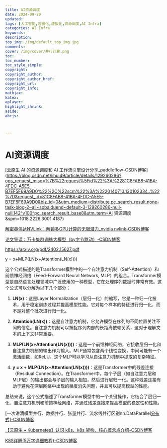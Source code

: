 ```yaml
---
title: AI资源调度
date: 2024-09-20
updated:
tags: [人工智能,容器化,虚拟化,资源调度,AI Infra]
categories: AI Infra
keywords:
description:
top_img: /img/default_top_img.jpg
comments:
cover: /img/cover/并行计算.png
toc:
toc_number:
toc_style_simple:
copyright:
copyright_author:
copyright_author_href:
copyright_url:
copyright_info:
mathjax:
katex:
aplayer:
highlight_shrink:
aside:
abcjs:



---
```




# AI资源调度

[云原生 AI 的资源调度和 AI 工作流引擎设计分享_paddleflow-CSDN博客](https://blog.csdn.net/lihui49/article/details/129260286?ops_request_misc=%7B%22request%5Fid%22%3A%2281C8FAB8-41BA-4FDC-A5E5-B7EF5F69A9D0%22%2C%22scm%22%3A%2220140713.130102334..%22%7D&request_id=81C8FAB8-41BA-4FDC-A5E5-B7EF5F69A9D0&biz_id=0&utm_medium=distribute.pc_search_result.none-task-blog-2~all~sobaiduend~default-3-129260286-null-null.142^v100^pc_search_result_base8&utm_term=AI 资源调度&spm=1018.2226.3001.4187)

[解密英伟达NVLink：解锁多GPU计算的无限潜力_nvidia nvlink-CSDN博客](https://blog.csdn.net/njbaige/article/details/137931128?ops_request_misc=%7B%22request%5Fid%22%3A%221C80D102-64F6-4575-BCDD-C84C6BFDB679%22%2C%22scm%22%3A%2220140713.130102334..%22%7D&request_id=1C80D102-64F6-4575-BCDD-C84C6BFDB679&biz_id=0&utm_medium=distribute.pc_search_result.none-task-blog-2~all~top_click~default-2-137931128-null-null.142^v100^pc_search_result_base8&utm_term=NVLINK&spm=1018.2226.3001.4187)

[论文导读：万卡集群训练大模型（by字节跳动）-CSDN博客](https://blog.csdn.net/younger_china/article/details/136484294?ops_request_misc=%7B%22request%5Fid%22%3A%2212B1DA71-F444-49E9-8F5F-9783064D01AF%22%2C%22scm%22%3A%2220140713.130102334.pc%5Fall.%22%7D&request_id=12B1DA71-F444-49E9-8F5F-9783064D01AF&biz_id=0&utm_medium=distribute.pc_search_result.none-task-blog-2~all~first_rank_ecpm_v1~rank_v31_ecpm-2-136484294-null-null.142^v100^pc_search_result_base8&utm_term=Tor架构感知调度&spm=1018.2226.3001.4187)

https://arxiv.org/pdf/2402.15627.pdf

y = x+MLP(LN(x+Attention(LN(x))))  

这个公式描述的是Transformer模型中的一个自注意力机制（Self-Attention）和前馈神经网络（Feed-Forward Neural Network, MLP）的组合。Transformer模型是自然语言处理领域中广泛使用的一种模型，它在处理序列数据时非常有效。这个公式可以分解为以下几个部分：

1. **LN(x)**：这是Layer Normalization（层归一化）的缩写，它是一种归一化技术，用于稳定训练过程并提高模型性能。它对每个样本的特征进行归一化，而不是对整个批次进行归一化。

2. **Attention(LN(x))**：这是自注意力机制，它允许模型在序列的不同位置关注不同的信息。自注意力机制可以捕捉序列内部的长距离依赖关系，这对于理解文本的上下文非常重要。

3. **MLP(LN(x+Attention(LN(x))))**：这是一个前馈神经网络，它接收层归一化和自注意力机制的输出作为输入。MLP通常包含两个线性变换，中间可能有一个激活函数，如ReLU。这个MLP可以学习从自注意力机制中提取的复杂特征。

4. **y = x + MLP(LN(x+Attention(LN(x))))**：这是Transformer中的残差连接（Residual Connection）。在Transformer中，每个子层（如自注意力层和MLP层）的输出都会与子层的输入相加，然后进行层归一化。这种残差连接有助于避免在深层网络中出现的梯度消失问题，并且可以提高模型的性能。

总结来说，这个公式描述了Transformer模型中的一个关键操作，它结合了层归一化、自注意力机制和前馈神经网络，并通过残差连接来提高模型的稳定性和性能。

[一次讲清模型并行、数据并行、张量并行、流水线并行区别nn.DataParallel[分布式\]-CSDN博客](https://blog.csdn.net/sinat_37574187/article/details/140247471?ops_request_misc=%7B%22request%5Fid%22%3A%22DD298265-F461-4EEF-843D-8118FE1546A2%22%2C%22scm%22%3A%2220140713.130102334..%22%7D&request_id=DD298265-F461-4EEF-843D-8118FE1546A2&biz_id=0&utm_medium=distribute.pc_search_result.none-task-blog-2~all~sobaiduend~default-2-140247471-null-null.142^v100^pc_search_result_base8&utm_term=张量并行和流水线并行&spm=1018.2226.3001.4187)

[【云原生 • Kubernetes】认识 k8s、k8s 架构、核心概念点介绍-CSDN博客](https://blog.csdn.net/weixin_53072519/article/details/125228115?ops_request_misc=%7B%22request%5Fid%22%3A%22D198FBD6-D7CE-4B19-81E2-EF3A930A3A20%22%2C%22scm%22%3A%2220140713.130102334..%22%7D&request_id=D198FBD6-D7CE-4B19-81E2-EF3A930A3A20&biz_id=0&utm_medium=distribute.pc_search_result.none-task-blog-2~all~top_positive~default-2-125228115-null-null.142^v100^pc_search_result_base8&utm_term=k8s&spm=1018.2226.3001.4187)

[K8S详解(5万字详细教程)-CSDN博客](https://blog.csdn.net/2301_78183285/article/details/138656873?ops_request_misc=%7B%22request%5Fid%22%3A%22D198FBD6-D7CE-4B19-81E2-EF3A930A3A20%22%2C%22scm%22%3A%2220140713.130102334..%22%7D&request_id=D198FBD6-D7CE-4B19-81E2-EF3A930A3A20&biz_id=0&utm_medium=distribute.pc_search_result.none-task-blog-2~all~top_positive~default-1-138656873-null-null.142^v100^pc_search_result_base8&utm_term=k8s&spm=1018.2226.3001.4187)